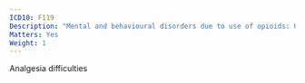 ```yaml
---
ICD10: F119
Description: "Mental and behavioural disorders due to use of opioids: Unspecified mental and behavioural disorder"
Matters: Yes
Weight: 1
---
```

Analgesia difficulties
